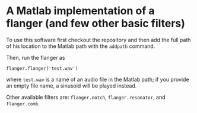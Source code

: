 A Matlab implementation of a flanger (and few other basic filters)
==================================================================

To use this software first checkout the repository and then add the full path
of his location to the Matlab path with the `addpath` command.

Then, run the flanger as

	flanger.flanger('test.wav')

where `test.wav` is a name of an audio file in the Matlab path;
if you provide an empty file name, a sinusoid will be played instead.

Other available filters are: `flanger.notch`, `flanger.resonator`, and `flanger.comb`.


